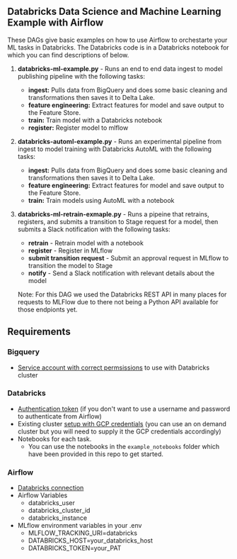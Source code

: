 ## Databricks Data Science and Machine Learning Example with Airflow

These DAGs give basic examples on how to use Airflow to orchestarte your ML tasks in Databricks. The Databricks code is in a Databricks notebook for which you can find descriptions of below.

1. **databricks-ml-example.py** - Runs an end to end data ingest to model publishing pipeline with the following tasks:
    - **ingest:** Pulls data from BigQuery and does some basic cleaning and transformations then saves it to Delta Lake.
    - **feature engineering:**  Extract features for model and save output to the Feature Store.
    - **train:** Train model with a Databricks notebook
    - **register:** Register model to mlflow

2. **databricks-automl-example.py** - Runs an experimental pipeline from ingest to model training with Databricks AutoML with the following tasks:
    - **ingest:** Pulls data from BigQuery and does some basic cleaning and transformations then saves it to Delta Lake.
    - **feature engineering:**  Extract features for model and save output to the Feature Store.
    - **train:** Train models using AutoML with a notebook

3. **databricks-ml-retrain-exmaple.py** - Runs a pipeine that retrains, registers, and submits a transition to Stage request for a model, then submits a Slack notification with the following tasks: 
    - **retrain** - Retrain model with a notebook
    - **register** - Register in MLflow
    - **submit transition request** - Submit an approval request in MLflow to transition the model to Stage
    - **notify** - Send a Slack notification with relevant details about the model

    Note: For this DAG we used the Databricks REST API in many places for requests to MLFlow due to there not being a Python API available for those endpionts yet.

## Requirements

### Bigquery
 - [Service account with correct permsissions](https://docs.databricks.com/data/data-sources/google/bigquery.html#step-1-set-up-google-cloud) to use with Databricks cluster

### Databricks
  - [Authentication token](https://docs.databricks.com/dev-tools/api/latest/authentication.html) (if you don't want to use a username and password to authenticate from Airflow)
  - Existing cluster [setup with GCP credentials](https://docs.databricks.com/data/data-sources/google/bigquery.html#create-a-google-service-account-for-databricks) (you can use an on demand cluster but you will need to supply it the GCP credentials accordingly)
  - Notebooks for each task.
     - You can use the notebooks in the `example_notebooks` folder which have been provided in this repo to get started.

### Airflow
 - [Databricks connection](https://airflow.apache.org/docs/apache-airflow-providers-databricks/stable/connections/databricks.html)
 - Airflow Variables
    - databricks_user
    - databricks_cluster_id 
    - databricks_instance
 - MLflow environment variables in your .env
    - MLFLOW_TRACKING_URI=databricks
    - DATABRICKS_HOST=your_databricks_host
    - DATABRICKS_TOKEN=your_PAT